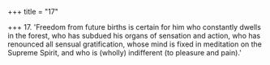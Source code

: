 +++
title = "17"

+++
17. 'Freedom from future births is certain for him who constantly dwells in the forest, who has subdued his organs of sensation and action, who has renounced all sensual gratification, whose mind is fixed in meditation on the Supreme Spirit, and who is (wholly) indifferent (to pleasure and pain).'
